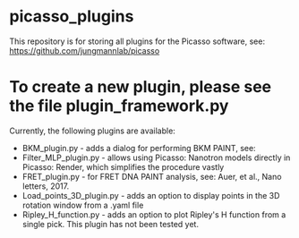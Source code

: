 # picasso_plugins

This repository is for storing all plugins for the Picasso software, see:
https://github.com/jungmannlab/picasso

# To create a new plugin, please see the file plugin_framework.py

Currently, the following plugins are available:
* BKM_plugin.py - adds a dialog for performing BKM PAINT, see:
* Filter_MLP_plugin.py - allows using Picasso: Nanotron models directly in Picasso: Render, which simplifies the procedure vastly
* FRET_plugin.py - for FRET DNA PAINT analysis, see: Auer, et al., Nano letters, 2017.
* Load_points_3D_plugin.py - adds an option to display points in the 3D rotation window from a .yaml file
* Ripley_H_function.py - adds an option to plot Ripley's H function from a single pick. This plugin has not been tested yet.
